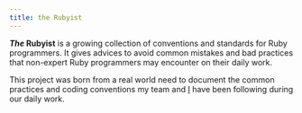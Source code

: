 ```yaml
---
title: the Rubyist
---
```


***The* Rubyist** is a growing collection of conventions and standards for Ruby programmers. It gives advices to avoid common mistakes and bad practices that non-expert Ruby programmers may encounter on their daily work.

This project was born from a real world need to document the common practices and coding conventions my team and [I](http://www.simonecarletti.com/) have been following during our daily work.
